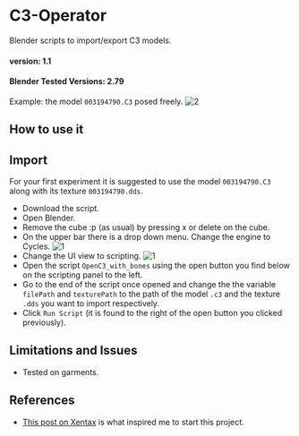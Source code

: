 # C3-Operator
Blender scripts to import/export C3 models.

#### version: 1.1
#### Blender Tested Versions: 2.79


Example: the model `003194790.C3` posed freely.
![2](https://user-images.githubusercontent.com/84657141/119335019-72ac2c80-bc94-11eb-948a-c03d0aa9b78c.png)



## How to use it
## Import 
For your first experiment it is suggested to use the model `003194790.C3` along with its texture `003194790.dds`.
- Download the script.
- Open Blender.
- Remove the cube :p (as usual) by pressing x or delete on the cube.
- On the upper bar there is a drop down menu. Change the engine to Cycles.
![1](https://user-images.githubusercontent.com/84657141/119251950-eb868800-bbb1-11eb-9172-a9d53345ed00.png)
- Change the UI view to scripting.
![1](https://user-images.githubusercontent.com/84657141/119251987-1e308080-bbb2-11eb-880f-9da0d5dc4aa2.png)
- Open the script `OpenC3_with_bones` using the open button you find below on the scripting panel to the left.
- Go to the end of the script once opened and change the the variable `filePath` and `texturePath` to the path of the model `.c3` and the texture `.dds` you want to import respectively.
- Click `Run Script` (it is found to the right of the open button you clicked previously).

## Limitations and Issues
- Tested on garments.

## References
- [This post on Xentax](https://forum.xentax.com/viewtopic.php?t=5582) is what inspired me to start this project.
